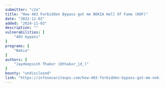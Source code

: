 ```yaml
---
submitter: "c2a"
title: "How 403 Forbidden Bypass got me NOKIA Hall Of Fame (HOF)"
date: "2022-11-02"
added: "2024-11-03"
description: ""
vulnerabilities: [
    "403 bypass"
]
programs: [
    "Nokia"
]
authors: [
    "Jaydeepsinh Thakor (@thakor_jd_)"
]
bounty: "undisclosed"
link: "https://infosecwriteups.com/how-403-forbidden-bypass-got-me-nokia-hall-of-fame-hof-8acbd2c1c2c8"
---
```




